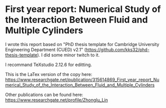 # First year report: Numerical Study of the Interaction Between Fluid and Multiple Cylinders

I wrote this report based on "PhD thesis template for Cambridge University Engineering Department (CUED) v2.1" (https://github.com/kks32/phd-thesis-template). I did some minor twitch to it.

I recommand TeXstudio 2.12.6 for editting.

This is the LaTex version of the copy here:
https://www.researchgate.net/publication/315614869_First_year_report_Numerical_Study_of_the_Interaction_Between_Fluid_and_Multiple_Cylinders

Other publications can be found here: https://www.researchgate.net/profile/Zhonglu_Lin
